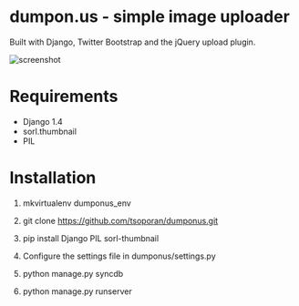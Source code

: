 dumpon.us - simple image uploader
=================================

Built with Django, Twitter Bootstrap and the jQuery upload plugin.

![screenshot](http://dumpon.us/d/4.png)

# Requirements #

* Django 1.4
* sorl.thumbnail
* PIL

# Installation #

1. mkvirtualenv dumponus_env

2. git clone https://github.com/tsoporan/dumponus.git

3. pip install Django PIL sorl-thumbnail 

3. Configure the settings file in dumponus/settings.py

4. python manage.py syncdb 

5. python manage.py runserver

